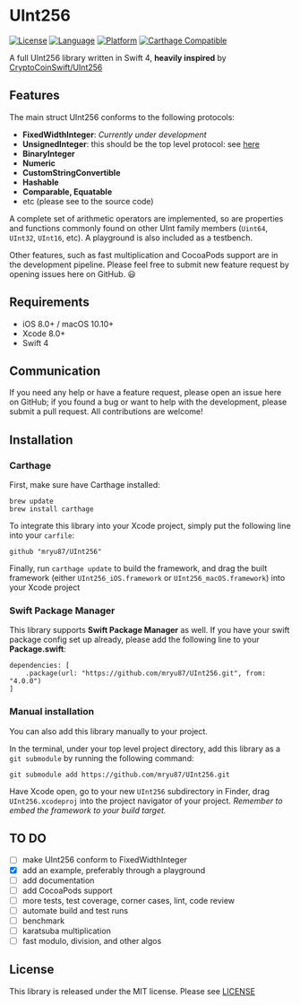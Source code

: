 # UInt256

[![License](https://img.shields.io/badge/license-MIT-blue.svg)](LICENSE)
[![Language](https://img.shields.io/badge/swift-4-orange.svg)](https://swift.org)
[![Platform](https://img.shields.io/badge/platform-ios%20|%20macos-lightgrey.svg)](https://github.com/mryu87/UInt256)
[![Carthage Compatible](https://img.shields.io/badge/Carthage-compatible-4BC51D.svg?style=flat)](https://github.com/Carthage/Carthage)


A full UInt256 library written in Swift 4, **heavily inspired** by [CryptoCoinSwift/UInt256](https://github.com/CryptoCoinSwift/UInt256)

## Features

The main struct UInt256 conforms to the following protocols: 
 - **FixedWidthInteger**: _Currently under development_
 - **UnsignedInteger**: this should be the top level protocol: see [here](https://github.com/apple/swift-evolution/blob/master/proposals/0104-improved-integers.md#proposed-solution)
 - **BinaryInteger**
 - **Numeric**
 - **CustomStringConvertible**
 - **Hashable**
 - **Comparable, Equatable**
 - etc (please see to the source code)

A complete set of arithmetic operators are implemented, so are properties and functions
commonly found on other UInt family members (`Uint64`, `UInt32`, `UInt16`, etc). A playground is also included as a testbench.

Other features, such as fast multiplication and CocoaPods support are in the development pipeline.
Please feel free to submit new feature request by opening issues here on GitHub. :smiley:

## Requirements

 - iOS 8.0+ / macOS 10.10+
 - Xcode 8.0+
 - Swift 4

## Communication

If you need any help or have a feature request, please open an issue here on GitHub;
if you found a bug or want to help with the development, please submit a pull request.
All contributions are welcome!

## Installation

### Carthage

First, make sure have Carthage installed:

```
brew update
brew install carthage
```

To integrate this library into your Xcode project, simply put the following line into
your `carfile`:

```
github "mryu87/UInt256"
```

Finally, run `carthage update` to build the framework, and drag the built framework
(either `UInt256_iOS.framework` or `UInt256_macOS.framework`) into your Xcode project

### Swift Package Manager

This library supports **Swift Package Manager** as well. If you have your swift package
config set up already, please add the following line to your **Package.swift**:

```
dependencies: [
    .package(url: "https://github.com/mryu87/UInt256.git", from: "4.0.0")
]
```

### Manual installation

You can also add this library manually to your project.

In the terminal, under your top level project directory, add this library as a
`git submodule` by running the following command:

```
git submodule add https://github.com/mryu87/UInt256.git
```

Have Xcode open, go to your new `UInt256` subdirectory in Finder, drag
`UInt256.xcodeproj` into the project navigator of your project. _Remember to embed
the framework to your build target._

## TO DO

 - [ ] make UInt256 conform to FixedWidthInteger
 - [x] add an example, preferably through a playground
 - [ ] add documentation
 - [ ] add CocoaPods support
 - [ ] more tests, test coverage, corner cases, lint, code review
 - [ ] automate build and test runs
 - [ ] benchmark
 - [ ] karatsuba multiplication
 - [ ] fast modulo, division, and other algos

## License

This library is released under the MIT license. Please see [LICENSE](https://github.com/mryu87/UInt256/blob/master/LICENSE)
